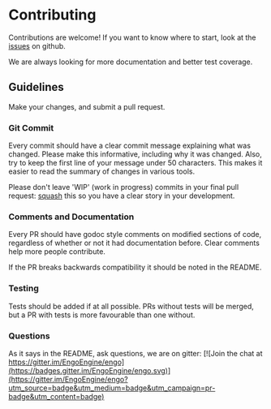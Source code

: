 # Contributing

Contributions are welcome! If you want to know where to start,
look at the [issues](https://github.com/EngoEngine/engo/issues) on github.

We are always looking for more documentation and better test coverage.

## Guidelines

Make your changes, and submit a pull request.

### Git Commit

Every commit should have a clear commit message explaining what was
changed.  Please make this informative, including why it was changed.
Also, try to keep the first line of your message under 50 characters.
This makes it easier to read the summary of changes in various tools.

Please don't leave 'WIP' (work in progress) commits in your final pull
request: [squash](http://gitready.com/advanced/2009/02/10/squashing-commits-with-rebase.html)
this so you have a clear story in your development.

### Comments and Documentation

Every PR should have godoc style comments on modified sections of code,
regardless of whether or not it had documentation before.  Clear comments help more people contribute.

If the PR breaks backwards compatibility it should be noted in the README.

### Testing

Tests should be added if at all possible. PRs without tests will be merged, but
a PR with tests is more favourable than one without.

### Questions

As it says in the README, ask questions, we are on gitter:
[![Join the chat at https://gitter.im/EngoEngine/engo](https://badges.gitter.im/EngoEngine/engo.svg)](https://gitter.im/EngoEngine/engo?utm_source=badge&utm_medium=badge&utm_campaign=pr-badge&utm_content=badge)
